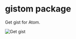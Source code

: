 # gistom package

Get gist for Atom.

![Get gist](https://f.cloud.github.com/assets/69169/2290250/c35d867a-a017-11e3-86be-cd7c5bf3ff9b.gif)
